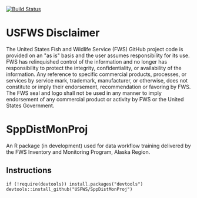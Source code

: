 [![Build Status](https://travis-ci.org/USFWS/SppDistMonProj.svg?branch=master)](https://travis-ci.org/USFWS/SppDisMonProj)

# USFWS Disclaimer
The United States Fish and Wildlife Service (FWS) GitHub project code is provided on 
an "as is" basis and the user assumes responsibility for its use. FWS has relinquished 
control of the information and no longer has responsibility to protect the integrity, 
confidentiality, or availability of the information. Any reference to specific 
commercial products, processes, or services by service mark, trademark, manufacturer, 
or otherwise, does not constitute or imply their endorsement, recommendation or 
favoring by FWS. The FWS seal and logo shall not be used in any manner to imply 
endorsement of any commercial product or activity by FWS or the United States 
Government.

# SppDistMonProj
An R package (in development) used for data workflow training delivered by the FWS Inventory and Monitoring Program, Alaska Region.

## Instructions
```
if (!require(devtools)) install.packages("devtools")
devtools::install_github("USFWS/SppDistMonProj")
```



